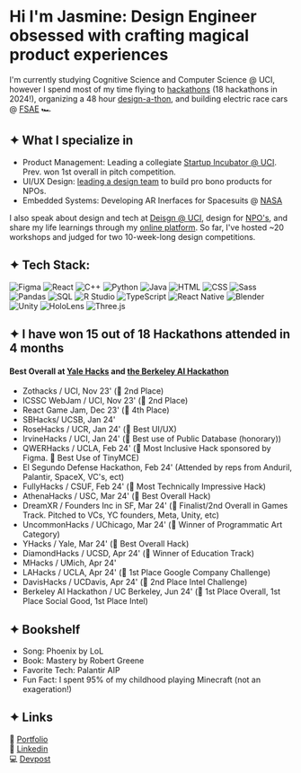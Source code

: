 # Hi I'm Jasmine: Design Engineer obsessed with crafting magical product experiences

I'm currently studying Cognitive Science and Computer Science @ UCI, however I spend most of my time flying to [hackathons](https://devpost.com/jaslavie) (18 hackathons in 2024!), organizing a 48 hour [design-a-thon](https://designatuci.com/designathon/24), and building electric race cars @ [FSAE](https://sites.uci.edu/uciracing/) 🏎️ 

## ✦ What I specialize in ##
* Product Management: Leading a collegiate [Startup Incubator @ UCI](https://www.productuci.com/). Prev. won 1st overall in pitch competition.
* UI/UX Design: [leading a design team](https://ctc-uci.com/) to build pro bono products for NPOs.
* Embedded Systems: Developing AR Inerfaces for Spacesuits @ [NASA](https://www.nasa.gov/learning-resources/spacesuit-user-interface-technologies-for-students/)

I also speak about design and tech at [Deisgn @ UCI](https://designatuci.com/), design for [NPO's](https://www.developforgood.org/), and share my life learnings through my [online platform](https://jaslavie.github.io/voicewise/). So far, I've hosted ~20 workshops and judged for two 10-week-long design competitions.


## ✦ Tech Stack: ##
![Figma](https://img.shields.io/badge/Figma-F24E1E?logo=figma&logoColor=FFF&style=for-the-badge)
![React](https://img.shields.io/badge/React-61DAFB?logo=react&logoColor=282C34&style=for-the-badge)
![C++](https://img.shields.io/badge/C++-00599C?logo=cplusplus&logoColor=FFF&style=for-the-badge)
![Python](https://img.shields.io/badge/Python-3776AB?logo=python&logoColor=FFF&style=for-the-badge)
![Java](https://img.shields.io/badge/Java-007396?logo=java&logoColor=FFF&style=for-the-badge)
![HTML](https://img.shields.io/badge/HTML-E34F26?logo=html5&logoColor=FFF&style=for-the-badge)
![CSS](https://img.shields.io/badge/CSS-1572B6?logo=css3&logoColor=FFF&style=for-the-badge)
![Sass](https://img.shields.io/badge/Sass-CC6699?logo=sass&logoColor=FFF&style=for-the-badge)
![Pandas](https://img.shields.io/badge/Pandas-150458?logo=pandas&logoColor=FFF&style=for-the-badge)
![SQL](https://img.shields.io/badge/SQL-4479A1?logo=sql&logoColor=FFF&style=for-the-badge)
![R Studio](https://img.shields.io/badge/R-276DC3?logo=r&logoColor=FFF&style=for-the-badge)
![TypeScript](https://img.shields.io/badge/TypeScript-3178C6?logo=typescript&logoColor=FFF&style=for-the-badge)
![React Native](https://img.shields.io/badge/React_Native-20232A?logo=react&logoColor=61DAFB&style=for-the-badge)
![Blender](https://img.shields.io/badge/Blender-F5792A?logo=blender&logoColor=FFF&style=for-the-badge)
![Unity](https://img.shields.io/badge/Unity-000000?logo=unity&logoColor=FFF&style=for-the-badge)
![HoloLens](https://img.shields.io/badge/HoloLens-008080?logo=microsoft&logoColor=FFF&style=for-the-badge)
![Three.js](https://img.shields.io/badge/Three.js-000000?logo=three.js&logoColor=FFF&style=for-the-badge)

## ✦ I have won 15 out of 18 Hackathons attended in 4 months
#### Best Overall at [Yale Hacks](https://www.yale.edu/) and [the Berkeley AI Hackathon](https://www.youtube.com/watch?v=tsTeEkzO9xc)

* Zothacks / UCI, Nov 23' (🥈 2nd Place)
* ICSSC WebJam / UCI, Nov 23' (🥈 2nd Place)
* React Game Jam, Dec 23' (🏅 4th Place)
* SBHacks/ UCSB, Jan 24' 
* RoseHacks / UCR, Jan 24' (🏅 Best UI/UX)
* IrvineHacks / UCI, Jan 24' (🏅 Best use of Public Database (honorary))
* QWERHacks / UCLA, Feb 24' (🏅 Most Inclusive Hack sponsored by Figma. 🏅 Best Use of TinyMCE)
* El Segundo Defense Hackathon, Feb 24' (Attended by reps from Anduril, Palantir, SpaceX, VC's, ect)
* FullyHacks / CSUF, Feb 24' (🏅 Most Technically Impressive Hack)
* AthenaHacks / USC, Mar 24' (🥇 Best Overall Hack)
* DreamXR / Founders Inc in SF, Mar 24' (🏅 Finalist/2nd Overall in Games Track. Pitched to VCs, YC founders, Meta, Unity, etc)
* UncommonHacks / UChicago, Mar 24' (🏅 Winner of Programmatic Art Category)
* YHacks / Yale, Mar 24' (🥇 Best Overall Hack)
* DiamondHacks / UCSD, Apr 24' (🏅 Winner of Education Track)
* MHacks / UMich, Apr 24'
* LAHacks / UCLA, Apr 24' (🥇 1st Place Google Company Challenge)
* DavisHacks / UCDavis, Apr 24' (🥈 2nd Place Intel Challenge)
* Berkeley AI Hackathon / UC Berkeley, Jun 24' (🥇 1st Place Overall, 1st Place Social Good, 1st Place Intel)
  
## ✦ Bookshelf ##
* Song: Phoenix by LoL
* Book: Mastery by Robert Greene
* Favorite Tech: Palantir AIP
* Fun Fact: I spent 95% of my childhood playing Minecraft (not an exageration!)

## ✦ Links ##
🎨 [Portfolio](https://jaslavie.com)
<br>
🧳 [Linkedin](https://linkedin.com/in/jaslavie)
<br>
💻 [Devpost](https://devpost.com/jaslavie)
<!--


- 🔭 I’m currently working on ...
- 🌱 I’m currently learning ...
- 👯 I’m looking to collaborate on ...
- 🤔 I’m looking for help with ...
- 💬 Ask me about ...
- 📫 How to reach me: ...
- 😄 Pronouns: ...
- ⚡ Fun fact: ...
-->
